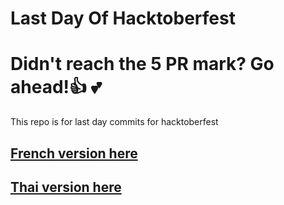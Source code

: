 # Last Day Of Hacktoberfest

Didn't reach the 5 PR mark? Go ahead!:+1: :two_hearts:
=======
This repo is for last day commits for hacktoberfest

## [French version here](./README.FR.md)
## [Thai version here](./README.TH.md)
